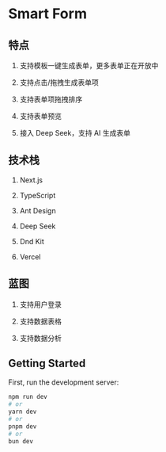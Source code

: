 # Smart Form

## 特点

1. 支持模板一键生成表单，更多表单正在开放中

2. 支持点击/拖拽生成表单项

3. 支持表单项拖拽排序

4. 支持表单预览

5. 接入 Deep Seek，支持 AI 生成表单

## 技术栈

1. Next.js

2. TypeScript

3. Ant Design

4. Deep Seek

5. Dnd Kit

6. Vercel

## 蓝图

1. 支持用户登录

2. 支持数据表格

3. 支持数据分析

## Getting Started

First, run the development server:

```bash
npm run dev
# or
yarn dev
# or
pnpm dev
# or
bun dev
```
